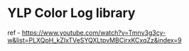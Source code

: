 # YLP Color Log library

ref - https://www.youtube.com/watch?v=Tmnv3g3cy-w&list=PLXQpH_kZIxTVeSYQXLtpvMBCirxKCxqZz&index=9
